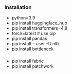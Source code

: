 ### Installation

* python=3.9
* pip install huggingface_hub
* pip install transformers=4.8
* torch=latest # use pip
* pip install pandas
* pip install --user -U nltk
* pip install bottleneck

### 
* pip install fabric
* pip install patchwork